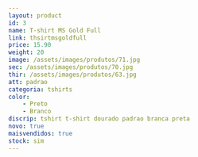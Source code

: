 ```yaml
---
layout: product
id: 3
name: T-shirt MS Gold Full
link: thsirtmsgoldfull
price: 15.90
weight: 20
image: /assets/images/produtos/71.jpg
sec: /assets/images/produtos/70.jpg
thir: /assets/images/produtos/63.jpg
att: padrao
categoria: tshirts
color:
    - Preto
    - Branco
discrip: tshirt t-shirt dourado padrao branca preta 
novo: true
maisvendidos: true
stock: sim
---
```

